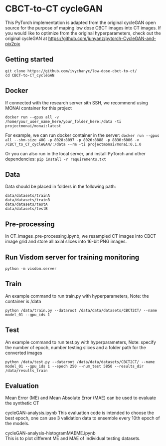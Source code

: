 # CBCT-to-CT cycleGAN

This PyTorch implementation is adapted from the original cycleGAN open source for the purpose of maping low dose CBCT images into CT images. If you would like to optimize from the original hyperparameters, check out the original cycleGAN at https://github.com/junyanz/pytorch-CycleGAN-and-pix2pix

## Getting started

```
git clone https://github.com/ivychanyc/low-dose-cbct-to-ct/
cd CBCT-to-CT_cycleGAN
```

## Docker

If connected with the research server sith SSH, we recommend using MONAI container for this project

`docker run --gpus all -v /home/your_user_name_here/your_folder_here:/data -ti projectmonai/monai:latest`

For example, we can run docker container in the server:
`docker run --gpus all --shm-size 40G -p 8028:8097 -p 8026:8888 -p 8830:6006 -v /CBCT_to_CT_cycleGAN/:/data --rm -ti projectmonai/monai:0.1.0`

Or you can also run in the local server, and install PyTorch and other dependencies: 
`pip install -r requirements.txt`

## Data
Data should be placed in folders in the following path:
```
data/datasets/trainA
data/datasets/trainB
data/datasets/testA
data/datasets/testB
```

## Pre-processing
In CT_images_pre-processing.ipynb, we resampled CT images into CBCT image grid and store all axial slices into 16-bit PNG images.

## Run Visdom server for training monitoring
`python -m visdom.server`

## Train
An example command to run train.py with hyperparameters, 
Note: the container is /data

`python /data/train.py --dataroot /data/data/datasets/CBCT2CT/ --name model_01 --gpu_ids 1 `

## Test
An example command to run test.py with hyperparameters, 
Note: specify the number of epoch, number testing slices and a folder path for the converted images

`python /data/test.py --dataroot /data/data/datasets/CBCT2CT/ --name model_01 --gpu_ids 1 --epoch 250 --num_test 5850 --results_dir /data/results_train`

## Evaluation
Mean Error (ME) and Mean Absolute Error (MAE) can be used to evaluate the synthetic CT

cycleGAN-analysis.ipynb
This evaluation code is intended to choose the best epoch, one can use 3 validation data to ensemble every 10th epoch of the models.

cycleGAN-analysis-histogramMAEME.ipynb  
This is to plot different ME and MAE of individual testing datasets.












